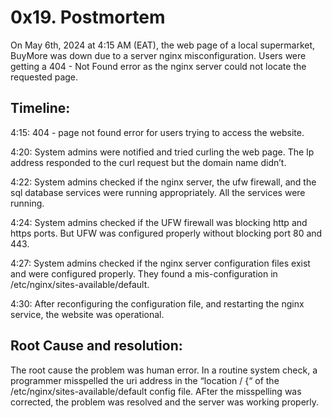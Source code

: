 # 0x19. Postmortem

On May 6th, 2024 at 4:15 AM (EAT), the web page of a local supermarket, BuyMore was down due to a server nginx misconfiguration. Users were getting a 404 - Not Found error as the nginx server could not locate the requested page.

## Timeline:

4:15: 404 - page not found error for users trying to access the website.

4:20: System admins were notified and tried curling the web page. The Ip address responded to the curl request but the domain name didn’t.

4:22: System admins checked if the nginx server, the ufw firewall, and the sql database services were running appropriately. All the services were running.

4:24: System admins checked if the UFW firewall was blocking http and https ports. But UFW was configured properly without blocking port 80 and 443.

4:27: System admins checked if the nginx server configuration files exist and were configured properly. They found a mis-configuration in /etc/nginx/sites-available/default.

4:30: After reconfiguring the configuration file, and restarting the nginx service, the website was operational.

## Root Cause and resolution:

The root cause the problem was human error. In a routine system check, a programmer misspelled the uri address in the “location / {“ of the /etc/nginx/sites-available/default config file. AFter the misspelling was corrected, the problem was resolved and the server was working properly.
